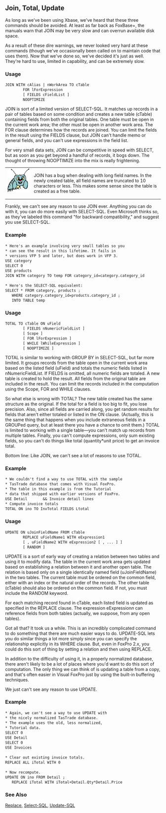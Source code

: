 ## Join, Total, Update

As long as we've been using Xbase, we've heard that these three commands should be avoided. At least as far back as FoxBase+, the manuals warn that JOIN may be very slow and can overrun available disk space.

As a result of these dire warnings, we never looked very hard at these commands (though we've occasionally been called on to maintain code that uses them). Now that we've done so, we've decided it's just as well. They're hard to use, limited in capability, and can be extremely slow.

### Usage

```foxpro
JOIN WITH cAlias | nWorkArea TO cTable
        FOR lForExpression
        [ FIELDS cFieldList ]
        NOOPTIMIZE
```

JOIN is sort of a limited version of SELECT-SQL. It matches up records in a pair of tables based on some condition and creates a new table (cTable) containing fields from both the original tables. One table must be open in the current work area; the other must be open in another work area. The FOR clause determines how the records are joined. You can limit the fields in the result using the FIELDS clause, but JOIN can't handle memo or general fields, and you can't use expressions in the field list.

For very small data sets, JOIN can be competitive in speed with SELECT, but as soon as you get beyond a handful of records, it bogs down. The thought of throwing NOOPTIMIZE into the mix is really frightening.

<table border=0 cellspacing=0 cellpadding=0 width=100%>
<tr>
  <td width=17% valign=top>
<img width=95 height=78 src="bug.gif"></p>
  </td>
  <td width=83%>
  <p>JOIN has a bug when dealing with long field names. In the newly created table, all field names are truncated to 10 characters or less. This makes some sense since the table is created as a free table. </p>
  </td>
 </tr>
</table>

Frankly, we can't see any reason to use JOIN ever. Anything you can do with it, you can do more easily with SELECT-SQL. Even Microsoft thinks so, as they've labeled this command "for backward compatibility," and suggest you use SELECT-SQL.

### Example

```foxpro
* Here's an example involving very small tables so you
* can see the result in this lifetime. It fails in
* versions VFP 5 and later, but does work in VFP 3.
USE category
SELECT 0
USE products
JOIN WITH category TO temp FOR category_id=category.category_id

* Here's the SELECT-SQL equivalent:
SELECT * FROM category, products ;
   WHERE category.category_id=products.category_id ;
   INTO TABLE temp
```
### Usage

```foxpro
TOTAL TO cTable ON uField
        [ FIELDS nNumericFieldList ]
        [ Scope ]
        [ FOR lForExpression ]
        [ WHILE lWhileExpression ]
        [ NOOPTIMIZE ]
```

TOTAL is similar to working with GROUP BY in SELECT-SQL, but far more limited. It groups records from the table open in the current work area based on the listed field (uField) and totals the numeric fields listed in nNumericFieldList. If FIELDS is omitted, all numeric fields are totaled. A new table is created to hold the result. All fields from the original table are included in the result. You can limit the records included in the computation using the Scope, FOR and WHILE clauses.

So what else is wrong with TOTAL? The new table created has the same structure as the original. If the total for a field is too big to fit, you lose precision. Also, since all fields are carried along, you get random results for fields that aren't either totaled or listed in the ON clause. (Actually, this is the same thing that happens when you include extraneous fields in a GROUPed query, but at least there you have a chance to omit them.) TOTAL is limited to working with a single table&mdash;you can't match up records from multiple tables. Finally, you can't compute expressions, only sum existing fields, so you can't do things like total (quantity*unit price) to get an invoice total.

Bottom line: Like JOIN, we can't see a lot of reasons to use TOTAL.

### Example

```foxpro
* We couldn't find a way to use TOTAL with the sample
* TasTrade database that comes with Visual FoxPro.
* The table in this example is from the Tutorial
* data that shipped with earlier versions of FoxPro.
USE Detail       && Invoice detail lines
* Compute invoice totals
TOTAL ON ino TO InvTotal FIELDS Ltotal
```
### Usage

```foxpro
UPDATE ON uJoinFieldName FROM cTable
        REPLACE uFieldName1 WITH eExpression1
        [ , uFieldName2 WITH eExpression2 [ , ... ] ]
        [ RANDOM ]
```

UPDATE is a sort of early way of creating a relation between two tables and using it to modify data. The table in the current work area gets updated based on establishing a relation between it and another open table. The relation is based only on a single identically named field (uJoinFieldName) in the two tables. The current table must be ordered on the common field, either with an index or the natural order of the records. The other table (cTable) should also be ordered on the common field. If not, you must include the RANDOM keyword.

For each matching record found in cTable, each listed field is updated as specified in the REPLACE clause. The expression eExpression*n* can reference fields from both tables (actually, we suppose, from any open tables). 

Got all that? It took us a while. This is an incredibly complicated command to do something that there are much easier ways to do. UPDATE-SQL lets you do similar things a lot more simply since you can specify the relationship explicitly in its WHERE clause. But, even in FoxPro 2.x, you could do this sort of thing by setting a relation and then using REPLACE.

In addition to the difficulty of using it, in a properly normalized database, there aren't likely to be a lot of places where you'd want to do this sort of computation. The only thing we can think of is updating a table from a copy, and that's often easier in Visual FoxPro just by using the built-in buffering techniques.

We just can't see any reason to use UPDATE. 

### Example

```foxpro
* Again, we can't see a way to use UPDATE with
* the nicely normalized TasTrade database.
* The example uses the old, less normalized,
* Tutorial data.
SELECT 0
USE Detail
SELECT 0
USE Invoices

* Clear out existing invoice totals.
REPLACE ALL iTotal WITH 0

* Now recompute.
UPDATE ON ino FROM Detail ;
   REPLACE iTotal WITH iTotal+Detail.Qty*Detail.Price
```
### See Also

[Replace](s4g086.md), [Select-SQL](s4g088.md), [Update-SQL](s4g412.md)
